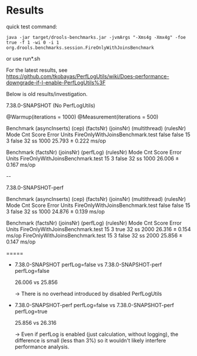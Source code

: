 Results
=====

quick test command:

```
java -jar target/drools-benchmarks.jar -jvmArgs "-Xms4g -Xmx4g" -foe true -f 1 -wi 0 -i 1 org.drools.benchmarks.session.FireOnlyWithJoinsBenchmark
```

or use run*.sh

For the latest results, see https://github.com/tkobayas/PerfLogUtils/wiki/Does-performance-downgrade-if-I-enable-PerfLogUtils%3F

Below is old results/investigation.

7.38.0-SNAPSHOT (No PerfLogUtils)

@Warmup(iterations = 1000)
@Measurement(iterations = 500)

Benchmark                        (asyncInserts)  (cep)  (factsNr)  (joinsNr)  (multithread)  (rulesNr)  Mode   Cnt   Score   Error  Units
FireOnlyWithJoinsBenchmark.test           false  false         15          3          false         32    ss  1000  25.793 ± 0.222  ms/op

Benchmark                        (factsNr)  (joinsNr)  (perfLog)  (rulesNr)  Mode   Cnt   Score   Error  Units
FireOnlyWithJoinsBenchmark.test         15          3      false         32    ss  1000  26.006 ± 0.167  ms/op

--

7.38.0-SNAPSHOT-perf

Benchmark                        (asyncInserts)  (cep)  (factsNr)  (joinsNr)  (multithread)  (rulesNr)  Mode   Cnt   Score   Error  Units
FireOnlyWithJoinsBenchmark.test           false  false         15          3          false         32    ss  1000  24.876 ± 0.139  ms/op

Benchmark                        (factsNr)  (joinsNr)  (perfLog)  (rulesNr)  Mode   Cnt   Score   Error  Units
FireOnlyWithJoinsBenchmark.test         15          3       true         32    ss  2000  26.316 ± 0.154  ms/op
FireOnlyWithJoinsBenchmark.test         15          3      false         32    ss  2000  25.856 ± 0.147  ms/op

=====

- 7.38.0-SNAPSHOT perfLog=false vs 7.38.0-SNAPSHOT-perf perfLog=false

  26.006 vs 25.856

  -> There is no overhead introduced by disabled PerfLogUtils
 
- 7.38.0-SNAPSHOT-perf perfLog=false vs 7.38.0-SNAPSHOT-perf perfLog=true

  25.856 vs 26.316

  -> Even if perfLog is enabled (just calculation, without logging), the difference is small (less than 3%) so it wouldn't likely interfere performance analysis.
